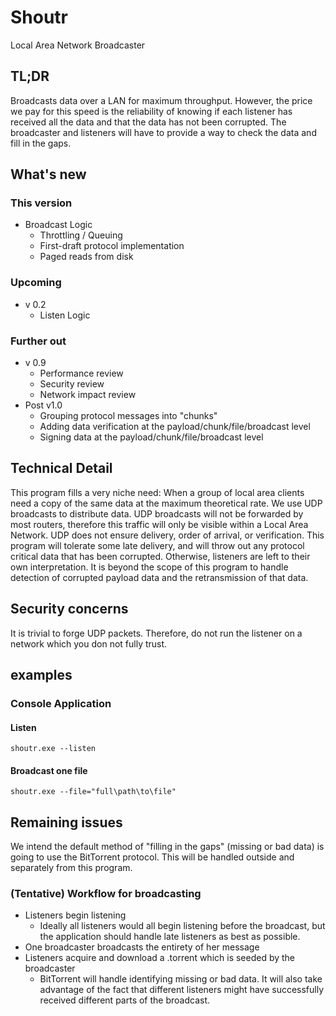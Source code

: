 # Shoutr
Local Area Network Broadcaster

## TL;DR
Broadcasts data over a LAN for maximum throughput. However, the price we pay for this speed is the reliability of knowing if each listener has received all the data and that the data has not been corrupted. The broadcaster and listeners will have to provide a way to check the data and fill in the gaps.

## What's new

### This version
* Broadcast Logic
  * Throttling / Queuing
  * First-draft protocol implementation
  * Paged reads from disk

### Upcoming 
* v 0.2
  * Listen Logic

### Further out 
* v 0.9 
  * Performance review
  * Security review
  * Network impact review
* Post v1.0
  * Grouping protocol messages into "chunks"
  * Adding data verification at the payload/chunk/file/broadcast level
  * Signing data at the payload/chunk/file/broadcast level

## Technical Detail
This program fills a very niche need: When a group of local area clients need a copy of the same data at the maximum theoretical rate. We use UDP broadcasts to distribute data. UDP broadcasts will not be forwarded by most routers, therefore this traffic will only be visible within a Local Area Network. UDP does not ensure delivery, order of arrival, or verification. This program will tolerate some late delivery, and will throw out any protocol critical data that has been corrupted. Otherwise, listeners are left to their own interpretation. It is beyond the scope of this program to handle detection of corrupted payload data and the retransmission of that data. 
## Security concerns
It is trivial to forge UDP packets. Therefore, do not run the listener on a network which you don not fully trust.
## examples
### Console Application
#### Listen
`shoutr.exe --listen`
#### Broadcast one file
`shoutr.exe --file="full\path\to\file"`
## Remaining issues
We intend the default method of "filling in the gaps" (missing or bad data) is going to use the BitTorrent protocol. This will be handled outside and separately from this program.
### (Tentative) Workflow for broadcasting
* Listeners begin listening
  - Ideally all listeners would all begin listening before the broadcast, but the application should handle late listeners as best as possible.
* One broadcaster broadcasts the entirety of her message
* Listeners acquire and download a .torrent which is seeded by the broadcaster
  - BitTorrent will handle identifying missing or bad data. It will also take advantage of the fact that different listeners might have successfully received different parts of the broadcast.



